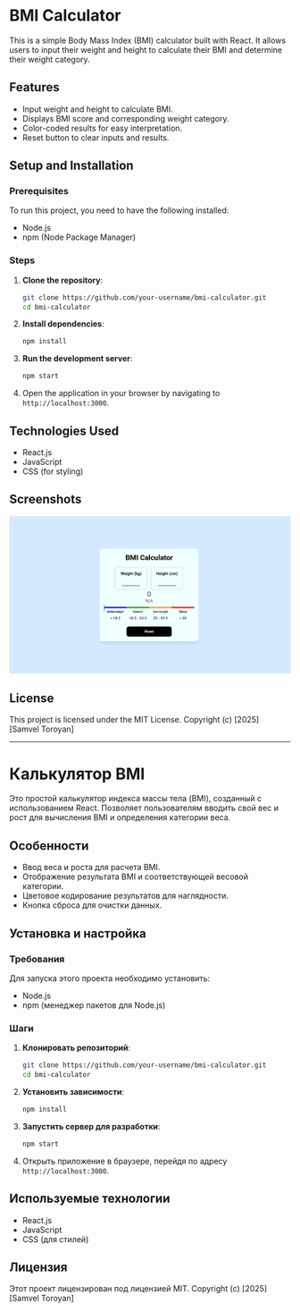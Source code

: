# BMI Calculator

This is a simple Body Mass Index (BMI) calculator built with React. It allows users to input their weight and height to calculate their BMI and determine their weight category.

## Features

- Input weight and height to calculate BMI.
- Displays BMI score and corresponding weight category.
- Color-coded results for easy interpretation.
- Reset button to clear inputs and results.

## Setup and Installation

### Prerequisites

To run this project, you need to have the following installed:

- Node.js
- npm (Node Package Manager)

### Steps

1. **Clone the repository**:

   ```bash
   git clone https://github.com/your-username/bmi-calculator.git
   cd bmi-calculator
   ```

2. **Install dependencies**:

   ```bash
   npm install
   ```

3. **Run the development server**:

   ```bash
   npm start
   ```

4. Open the application in your browser by navigating to `http://localhost:3000`.

## Technologies Used

- React.js
- JavaScript
- CSS (for styling)

## Screenshots

![Main screen](./screenshots/main-screen.png)

## License

This project is licensed under the MIT License.
Copyright (c) [2025] [Samvel Toroyan]

---

# Калькулятор BMI

Это простой калькулятор индекса массы тела (BMI), созданный с использованием React. Позволяет пользователям вводить свой вес и рост для вычисления BMI и определения категории веса.

## Особенности

- Ввод веса и роста для расчета BMI.
- Отображение результата BMI и соответствующей весовой категории.
- Цветовое кодирование результатов для наглядности.
- Кнопка сброса для очистки данных.

## Установка и настройка

### Требования

Для запуска этого проекта необходимо установить:

- Node.js
- npm (менеджер пакетов для Node.js)

### Шаги

1. **Клонировать репозиторий**:

   ```bash
   git clone https://github.com/your-username/bmi-calculator.git
   cd bmi-calculator
   ```

2. **Установить зависимости**:

   ```bash
   npm install
   ```

3. **Запустить сервер для разработки**:

   ```bash
   npm start
   ```

4. Открыть приложение в браузере, перейдя по адресу `http://localhost:3000`.

## Используемые технологии

- React.js
- JavaScript
- CSS (для стилей)

## Лицензия

Этот проект лицензирован под лицензией MIT.
Copyright (c) [2025] [Samvel Toroyan]
